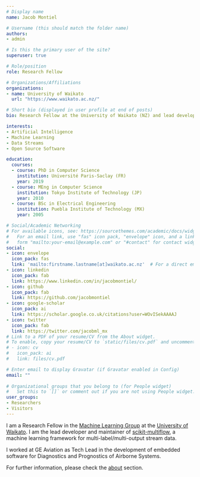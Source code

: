 ```yaml
---
# Display name
name: Jacob Montiel

# Username (this should match the folder name)
authors:
- admin

# Is this the primary user of the site?
superuser: true

# Role/position
role: Research Fellow

# Organizations/Affiliations
organizations:
- name: University of Waikato
  url: "https://www.waikato.ac.nz/"

# Short bio (displayed in user profile at end of posts)
bio: Research Fellow at the University of Waikato (NZ) and lead developer of scikit-multiflow.

interests:
- Artificial Intelligence
- Machine Learning
- Data Streams
- Open Source Software

education:
  courses:
  - course: PhD in Computer Science
    institution: Université Paris-Saclay (FR)
    year: 2019
  - course: MEng in Computer Science
    institution: Tokyo Institute of Technology (JP)
    year: 2010
  - course: BSc in Electrical Engineering
    institution: Puebla Institute of Technology (MX)
    year: 2005

# Social/Academic Networking
# For available icons, see: https://sourcethemes.com/academic/docs/widgets/#icons
#   For an email link, use "fas" icon pack, "envelope" icon, and a link in the
#   form "mailto:your-email@example.com" or "#contact" for contact widget.
social:
- icon: envelope
  icon_pack: fas
  link: 'mailto:firstname.lastname[at]waikato.ac.nz'  # For a direct email link, use "mailto:test@example.org".
- icon: linkedin
  icon_pack: fab
  link: https://www.linkedin.com/in/jacobmontiel/
- icon: github
  icon_pack: fab
  link: https://github.com/jacobmontiel
- icon: google-scholar
  icon_pack: ai
  link: https://scholar.google.co.uk/citations?user=WOvISekAAAAJ
- icon: twitter
  icon_pack: fab
  link: https://twitter.com/jacobml_mx
# Link to a PDF of your resume/CV from the About widget.
# To enable, copy your resume/CV to `static/files/cv.pdf` and uncomment the lines below.  
# - icon: cv
#   icon_pack: ai
#   link: files/cv.pdf

# Enter email to display Gravatar (if Gravatar enabled in Config)
email: ""
  
# Organizational groups that you belong to (for People widget)
#   Set this to `[]` or comment out if you are not using People widget.  
user_groups:
- Researchers
- Visitors
---
```

I am a Research Fellow in the [Machine Learning Group](https://www.cs.waikato.ac.nz/~ml/) at the [University of Waikato](https://www.waikato.ac.nz/). I am the lead developer and maintainer of [scikit-multiflow](https://scikit-multiflow.github.io/), a machine learning framework for multi-label/multi-output stream data.

I worked at GE Aviation as Tech Lead in the development of embedded software for Diagnostics and Prognostics of Airborne Systems.

For further information, please check the [about](/about) section.